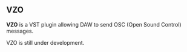 VZO
---

**VZO** is a VST plugin allowing DAW to send OSC (Open Sound Control) messages.

VZO is still under development.
